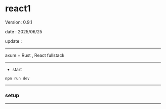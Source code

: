 # react1

 Version: 0.9.1

 date    : 2025/06/25

 update :

***

axum + Rust , React fullstack

***
* start

```
npm run dev
```

***
### setup

***
